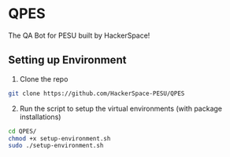 # QPES
The QA Bot for PESU built by HackerSpace!

## Setting up Environment
1. Clone the repo
```bash
git clone https://github.com/HackerSpace-PESU/QPES
```
2. Run the script to setup the virtual environments (with package installations)
```bash
cd QPES/
chmod +x setup-environment.sh
sudo ./setup-environment.sh
```

